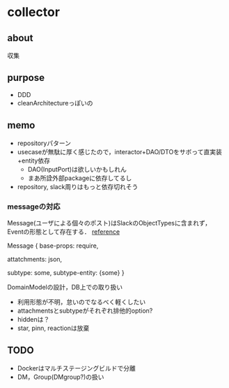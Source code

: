 # collector

## about
収集

## purpose
* DDD
* cleanArchitectureっぽいの

## memo
* repositoryパターン
* usecaseが無駄に厚く感じたので，interactor+DAO/DTOをサボって直実装+entity依存
  * DAO(InputPort)は欲しいかもしれん
  * まあ所詮外部packageに依存してるし
* repository, slack周りはもっと依存切れそう

### messageの対応
Message(ユーザによる個々のポスト)はSlackのObjectTypesに含まれず，Eventの形態として存在する．
[reference](https://api.slack.com/types)

Message {
  base-props: require,

  attatchments: json,

  subtype: some,
  subtype-entity: {some}
}

DomainModelの設計，DB上での取り扱い
* 利用形態が不明，怠いのでなるべく軽くしたい
* attachmentsとsubtypeがそれぞれ排他的option?
* hiddenは？
* star, pinn, reactionは放棄


## TODO
* Dockerはマルチステージングビルドで分離
* DM，Group(DMgroup?)の扱い

